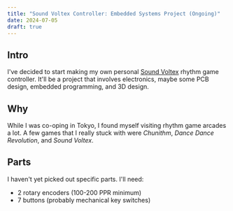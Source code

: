 ```yaml
---
title: "Sound Voltex Controller: Embedded Systems Project (Ongoing)"
date: 2024-07-05
draft: true
---
```


## Intro

I've decided to start making my own personal [Sound Voltex](https://remywiki.com/What_is_SOUND_VOLTEX) rhythm game controller. It'll be a project that involves electronics, maybe some PCB design, embedded programming, and 3D design.

## Why

While I was co-oping in Tokyo, I found myself visiting rhythm game arcades a lot. A few games that I really stuck with were *Chunithm*, *Dance Dance Revolution*, and *Sound Voltex*.

## Parts

I haven't yet picked out specific parts. I'll need:

- 2 rotary encoders (100-200 PPR minimum)
- 7 buttons (probably mechanical key switches)
